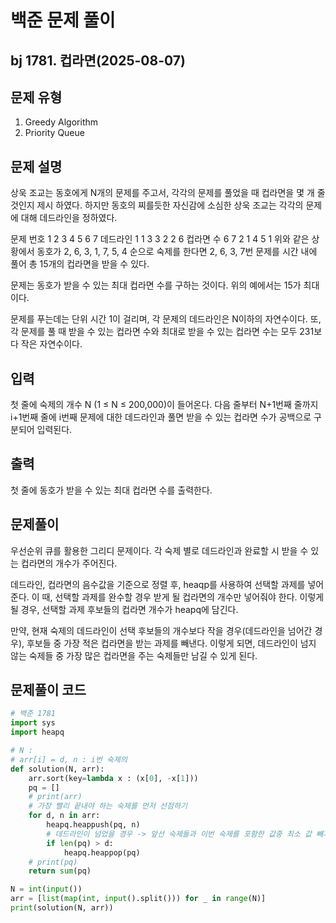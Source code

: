 # 백준 문제 풀이

## bj 1781. 컵라면(2025-08-07)

## 문제 유형

1. Greedy Algorithm
2. Priority Queue

## 문제 설명

상욱 조교는 동호에게 N개의 문제를 주고서, 각각의 문제를 풀었을 때 컵라면을 몇 개 줄 것인지 제시 하였다. 하지만 동호의 찌를듯한 자신감에 소심한 상욱 조교는 각각의 문제에 대해 데드라인을 정하였다.

문제 번호 1 2 3 4 5 6 7
데드라인 1 1 3 3 2 2 6
컵라면 수 6 7 2 1 4 5 1
위와 같은 상황에서 동호가 2, 6, 3, 1, 7, 5, 4 순으로 숙제를 한다면 2, 6, 3, 7번 문제를 시간 내에 풀어 총 15개의 컵라면을 받을 수 있다.

문제는 동호가 받을 수 있는 최대 컵라면 수를 구하는 것이다. 위의 예에서는 15가 최대이다.

문제를 푸는데는 단위 시간 1이 걸리며, 각 문제의 데드라인은 N이하의 자연수이다. 또, 각 문제를 풀 때 받을 수 있는 컵라면 수와 최대로 받을 수 있는 컵라면 수는 모두 231보다 작은 자연수이다.

## 입력

첫 줄에 숙제의 개수 N (1 ≤ N ≤ 200,000)이 들어온다. 다음 줄부터 N+1번째 줄까지 i+1번째 줄에 i번째 문제에 대한 데드라인과 풀면 받을 수 있는 컵라면 수가 공백으로 구분되어 입력된다.

## 출력

첫 줄에 동호가 받을 수 있는 최대 컵라면 수를 출력한다.

## 문제풀이

우선순위 큐를 활용한 그리디 문제이다. 각 숙제 별로 데드라인과 완료할 시 받을 수 있는 컵라면의 개수가 주어진다.

데드라인, 컵라면의 음수값을 기준으로 정렬 후, heaqp를 사용하여 선택할 과제를 넣어준다. 이 때, 선택할 과제를 완수할 경우 받게 될 컵라면의 개수만 넣어줘야 한다. 이렇게 될 경우, 선택할 과제 후보들의 컵라면 개수가 heapq에 담긴다.

만약, 현재 숙제의 데드라인이 선택 후보들의 개수보다 작을 경우(데드라인을 넘어간 경우), 후보들 중 가장 적은 컵라면을 받는 과제를 빼낸다. 이렇게 되면, 데드라인이 넘지 않는 숙제들 중 가장 많은 컵라면을 주는 숙제들만 남길 수 있게 된다.

## 문제풀이 코드

```python
# 백준 1781
import sys
import heapq

# N :
# arr[i] = d, n : i번 숙제의
def solution(N, arr):
    arr.sort(key=lambda x : (x[0], -x[1]))
    pq = []
    # print(arr)
    # 가장 빨리 끝내야 하는 숙제를 먼저 선점하기
    for d, n in arr:
        heapq.heappush(pq, n)
        # 데드라인이 넘었을 경우 -> 앞선 숙제들과 이번 숙제를 포함한 값중 최소 값 빼기
        if len(pq) > d:
            heapq.heappop(pq)
    # print(pq)
    return sum(pq)

N = int(input())
arr = [list(map(int, input().split())) for _ in range(N)]
print(solution(N, arr))
```

```java


```
